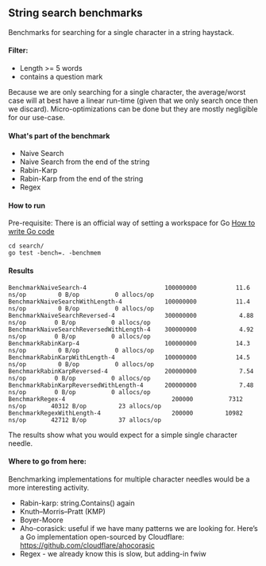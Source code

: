 ## String search benchmarks

Benchmarks for searching for a single character in a string haystack.

#### Filter:
* Length >= 5 words
* contains a question mark

Because we are only searching for a single character, the average/worst case will at best have a linear run-time (given that we only search once then we discard). Micro-optimizations can be done but they are mostly negligible for our use-case.

#### What's part of the benchmark

* Naive Search
* Naive Search from the end of the string
* Rabin-Karp
* Rabin-Karp from the end of the string
* Regex

#### How to run

Pre-requisite: There is an official way of setting a workspace for Go [How to write Go code](https://golang.org/doc/code.html)

```
cd search/
go test -bench=. -benchmem
```

#### Results

```
BenchmarkNaiveSearch-4                     	100000000	        11.6 ns/op	       0 B/op	       0 allocs/op
BenchmarkNaiveSearchWithLength-4           	100000000	        11.4 ns/op	       0 B/op	       0 allocs/op
BenchmarkNaiveSearchReversed-4             	300000000	         4.88 ns/op	       0 B/op	       0 allocs/op
BenchmarkNaiveSearchReversedWithLength-4   	300000000	         4.92 ns/op	       0 B/op	       0 allocs/op
BenchmarkRabinKarp-4                       	100000000	        14.3 ns/op	       0 B/op	       0 allocs/op
BenchmarkRabinKarpWithLength-4             	100000000	        14.5 ns/op	       0 B/op	       0 allocs/op
BenchmarkRabinKarpReversed-4               	200000000	         7.54 ns/op	       0 B/op	       0 allocs/op
BenchmarkRabinKarpReversedWithLength-4     	200000000	         7.48 ns/op	       0 B/op	       0 allocs/op
BenchmarkRegex-4                           	  200000	      7312 ns/op	   40312 B/op	      23 allocs/op
BenchmarkRegexWithLength-4                 	  200000	     10982 ns/op	   42712 B/op	      37 allocs/op
```

The results show what you would expect for a simple single character needle.

#### Where to go from here:

Benchmarking implementations for multiple character needles would be a more interesting activity.

* Rabin-karp: string.Contains() again
* Knuth–Morris–Pratt (KMP)
* Boyer-Moore
* Aho-corasick: useful if we have many patterns we are looking for. Here’s a Go implementation open-sourced by Cloudflare: https://github.com/cloudflare/ahocorasic
* Regex - we already know this is slow, but adding-in fwiw